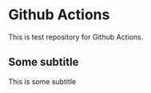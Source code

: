 # Github Actions

This is test repository for Github Actions. 

## Some subtitle

This is some subtitle 

